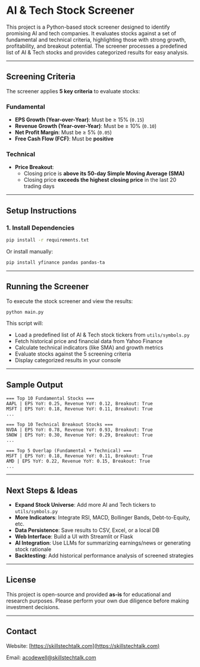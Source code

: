 # AI & Tech Stock Screener


This project is a Python-based stock screener designed
to identify promising AI and tech companies. 
It evaluates stocks against a set of fundamental
and technical criteria, highlighting those with 
strong growth, profitability, and breakout potential. 
The screener processes a predefined list of AI & Tech 
stocks and provides categorized results for easy
analysis.

---

## Screening Criteria

The screener applies **5 key criteria** to evaluate stocks:

### Fundamental

- **EPS Growth (Year-over-Year)**: Must be ≥ 15% (`0.15`)
- **Revenue Growth (Year-over-Year)**: Must be ≥ 10% (`0.10`)
- **Net Profit Margin**: Must be ≥ 5% (`0.05`)
- **Free Cash Flow (FCF)**: Must be **positive**

### Technical

- **Price Breakout**:
  - Closing price is **above its 50-day Simple Moving Average (SMA)**
  - Closing price **exceeds the highest closing price** in the last 20 trading days

---

## Setup Instructions

### 1. Install Dependencies

```bash
pip install -r requirements.txt
```

Or install manually:

```bash
pip install yfinance pandas pandas-ta
```

---

## Running the Screener

To execute the stock screener and view the results:

```bash
python main.py
```

This script will:

* Load a predefined list of AI & Tech stock tickers from `utils/symbols.py`
* Fetch historical price and financial data from Yahoo Finance
* Calculate technical indicators (like SMA) and growth metrics
* Evaluate stocks against the 5 screening criteria
* Display categorized results in your console

---

## Sample Output

```text
=== Top 10 Fundamental Stocks ===
AAPL | EPS YoY: 0.25, Revenue YoY: 0.12, Breakout: True
MSFT | EPS YoY: 0.18, Revenue YoY: 0.11, Breakout: True
...

=== Top 10 Technical Breakout Stocks ===
NVDA | EPS YoY: 0.78, Revenue YoY: 0.93, Breakout: True
SNOW | EPS YoY: 0.30, Revenue YoY: 0.29, Breakout: True
...

=== Top 5 Overlap (Fundamental + Technical) ===
MSFT | EPS YoY: 0.18, Revenue YoY: 0.11, Breakout: True
AMD | EPS YoY: 0.22, Revenue YoY: 0.15, Breakout: True
...
```

---

## Next Steps & Ideas

* **Expand Stock Universe**: Add more AI and Tech tickers to `utils/symbols.py`
* **More Indicators**: Integrate RSI, MACD, Bollinger Bands, Debt-to-Equity, etc.
* **Data Persistence**: Save results to CSV, Excel, or a local DB
* **Web Interface**: Build a UI with Streamlit or Flask
* **AI Integration**: Use LLMs for summarizing earnings/news or generating stock rationale
* **Backtesting**: Add historical performance analysis of screened strategies

---

## License

This project is open-source and provided **as-is** for educational and research purposes. Please perform your own due diligence before making investment decisions.

---

## Contact

Website: [https://skillstechtalk.com](https://skillstechtalk.com)

Email: [acodewell@skillstechtalk.com](mailto:acodewell@skillstechtalk.com)

```
```
